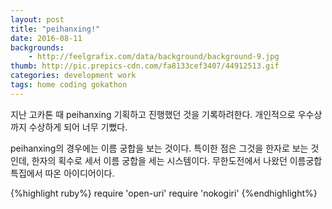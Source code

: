 ```yaml
---
layout: post
title: "peihanxing!"
date: 2016-08-11
backgrounds:
    - http://feelgrafix.com/data/background/background-9.jpg
thumb: http://pic.prepics-cdn.com/fa8133cef3407/44912513.gif
categories: development work
tags: home coding gokathon
---
```


지난 고카톤 때 peihanxing 기획하고 진행했던 것을 기록하려한다. 개인적으로 우수상까지 수상하게 되어 너무 기뻤다.

peihanxing의 경우에는 이름 궁합을 보는 것이다. 특이한 점은 그것을 한자로 보는 것인데, 한자의 획수로 세서 이름 궁합을 세는 시스템이다. 무한도전에서 나왔던 이름궁합 특집에서 따온 아이디어이다.

{%highlight ruby%}
require 'open-uri'
require 'nokogiri'
{%endhighlight%}